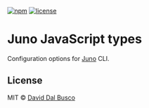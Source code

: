 [![npm][npm-badge]][npm-badge-url]
[![license][npm-license]][npm-license-url]

[npm-badge]: https://img.shields.io/npm/v/@junobuild/cli-config
[npm-badge-url]: https://www.npmjs.com/package/@junobuild/cli-config
[npm-license]: https://img.shields.io/npm/l/@junobuild/cli-config
[npm-license-url]: https://github.com/junobuild/juno-js/blob/main/LICENSE

# Juno JavaScript types

Configuration options for [Juno] CLI.

## License

MIT © [David Dal Busco](mailto:david.dalbusco@outlook.com)

[juno]: https://juno.build

